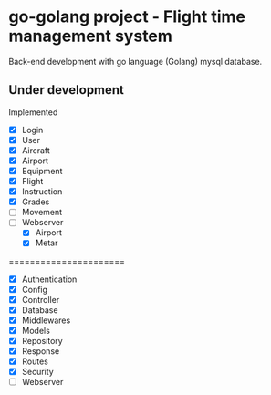 # go-golang project - Flight time management system

Back-end development with go language (Golang) mysql database.

## Under development

Implemented

- [x] Login
- [x] User
- [x] Aircraft
- [x] Airport
- [x] Equipment
- [x] Flight
- [x] Instruction
- [x] Grades
- [ ] Movement 
- [ ] Webserver
  - [x] Airport
  - [x] Metar

======================

- [x] Authentication
- [x] Config
- [x] Controller
- [x] Database
- [x] Middlewares
- [x] Models
- [x] Repository
- [x] Response
- [x] Routes
- [x] Security
- [ ] Webserver
